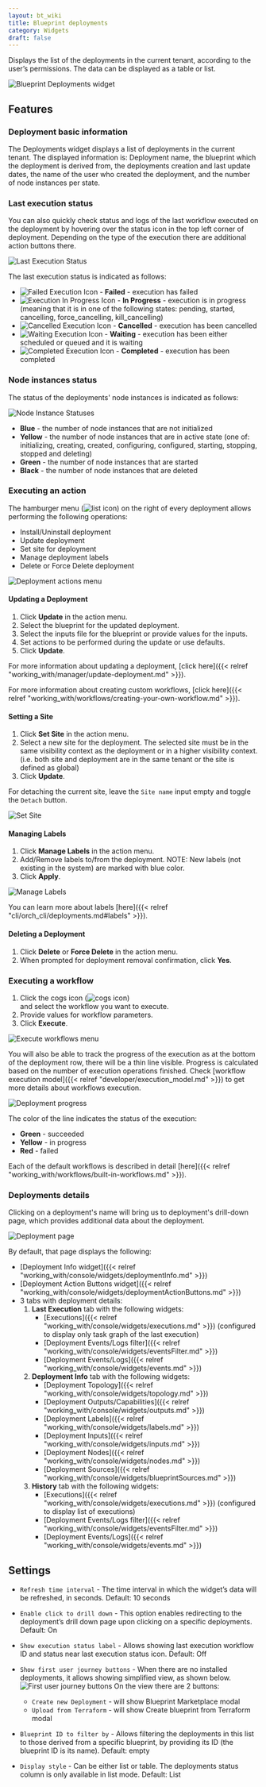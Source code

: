 ```yaml
---
layout: bt_wiki
title: Blueprint deployments
category: Widgets
draft: false
---
```

Displays the list of the deployments in the current tenant, according to the user’s permissions. The data can be displayed as a table or list.

![Blueprint Deployments widget]( /images/ui/widgets/blueprint-deployments.png )


## Features

### Deployment basic information

The Deployments widget displays a list of deployments in the current tenant. The displayed information is: Deployment name,
the blueprint which the deployment is derived from, the deployments creation and last update dates,
the name of the user who created the deployment, and the number of node instances per state.


### Last execution status

You can also quickly check status and logs of the last workflow executed on the deployment by hovering over the status icon in the top left corner of deployment. Depending on the type of the execution there are additional action buttons there.

![Last Execution Status]( /images/ui/widgets/blueprint-deployments_last-execution-status.png )

The last execution status is indicated as follows:

* ![Failed Execution Icon]( /images/ui/icons/execution-failed-icon.png ) - **Failed** - execution has failed
* ![Execution In Progress Icon]( /images/ui/icons/execution-in-progress-icon.png ) - **In Progress** - execution is in progress (meaning that it is in one of the following states: pending, started, cancelling, force_cancelling, kill_cancelling)
* ![Cancelled Execution Icon]( /images/ui/icons/execution-cancelled-icon.png ) - **Cancelled** - execution has been cancelled
* ![Waiting Execution Icon]( /images/ui/icons/execution-waiting-icon.png ) - **Waiting** - execution has been either scheduled or queued and it is waiting
* ![Completed Execution Icon]( /images/ui/icons/execution-completed-icon.png ) - **Completed** - execution has been completed


### Node instances status

The status of the deployments' node instances is indicated as follows:

![Node Instance Statuses]( /images/ui/widgets/blueprint-deployments_node-statuses.png )

* **Blue** - the number of node instances that are not initialized
* **Yellow** - the number of node instances that are in active state (one of: initializing, creating, created, configuring, configured, starting, stopping, stopped and deleting)
* **Green** - the number of node instances that are started
* **Black** - the number of node instances that are deleted


### Executing an action

The hamburger menu (![list icon]( /images/ui/icons/list-icon.png )) 
on the right of every deployment allows performing the following operations:

* Install/Uninstall deployment
* Update deployment
* Set site for deployment
* Manage deployment labels
* Delete or Force Delete deployment

![Deployment actions menu]( /images/ui/widgets/blueprint-deployments_action-menu.png )


#### Updating a Deployment

1. Click **Update** in the action menu.
2. Select the blueprint for the updated deployment.
3. Select the inputs file for the blueprint or provide values for the inputs.
4. Set actions to be performed during the update or use defaults.  
5. Click **Update**.

For more information about updating a deployment, [click here]({{< relref "working_with/manager/update-deployment.md" >}}).

For more information about creating custom workflows, [click here]({{< relref "working_with/workflows/creating-your-own-workflow.md" >}}).


#### Setting a Site

1. Click **Set Site** in the action menu.
2. Select a new site for the deployment. The selected site must be in the same visibility context as the deployment or in a higher visibility context. (i.e. both site and deployment are in the same tenant or the site is defined as global)
3. Click **Update**.

For detaching the current site, leave the `Site name` input empty and toggle the `Detach` button.

![Set Site]( /images/ui/widgets/blueprint-deployments_set-site.png )


#### Managing Labels

1. Click **Manage Labels** in the action menu.
2. Add/Remove labels to/from the deployment. 
   NOTE: New labels (not existing in the system) are marked with blue color.
3. Click **Apply**.

![Manage Labels]( /images/ui/widgets/blueprint-deployments_manage-labels.png )

You can learn more about labels [here]({{< relref "cli/orch_cli/deployments.md#labels" >}}).


#### Deleting a Deployment

1. Click **Delete** or **Force Delete** in the action menu.
2. When prompted for deployment removal confirmation, click **Yes**.


### Executing a workflow

1. Click the cogs icon (![cogs icon]( /images/ui/icons/execute-workflow-icon.png ))  
   and select the workflow you want to execute.
2. Provide values for workflow parameters.
3. Click **Execute**.

![Execute workflows menu]( /images/ui/widgets/blueprint-deployments_workflows-menu.png )

You will also be able to track the progress of the execution as
at the bottom of the deployment row, there will be a thin line visible. 
Progress is calculated based on the number of execution operations finished.
Check [workflow execution model]({{< relref "developer/execution_model.md" >}}) 
to get more details about workflows execution. 

![Deployment progress]( /images/ui/widgets/blueprint-deployments_progress-bar.png )

The color of the line indicates the status of the execution:

* **Green** - succeeded
* **Yellow** - in progress
* **Red** - failed


Each of the default workflows is described in detail [here]({{< relref "working_with/workflows/built-in-workflows.md" >}}).

### Deployments details

Clicking on a deployment's name will bring us to deployment's drill-down page,
which provides additional data about the deployment.

![Deployment page]( /images/ui/widgets/blueprint-deployments_deployment-page.png )

By default, that page displays the following:

* [Deployment Info widget]({{< relref "working_with/console/widgets/deploymentInfo.md" >}})
* [Deployment Action Buttons widget]({{< relref "working_with/console/widgets/deploymentActionButtons.md" >}})
* 3 tabs with deployment details:
  1. **Last Execution** tab with the following widgets:
      * [Executions]({{< relref "working_with/console/widgets/executions.md" >}}) (configured to display only task graph of the last execution)
      * [Deployment Events/Logs filter]({{< relref "working_with/console/widgets/eventsFilter.md" >}})
      * [Deployment Events/Logs]({{< relref "working_with/console/widgets/events.md" >}})
  2. **Deployment Info** tab with the following widgets:
      * [Deployment Topology]({{< relref "working_with/console/widgets/topology.md" >}})
      * [Deployment Outputs/Capabilities]({{< relref "working_with/console/widgets/outputs.md" >}})
      * [Deployment Labels]({{< relref "working_with/console/widgets/labels.md" >}})
      * [Deployment Inputs]({{< relref "working_with/console/widgets/inputs.md" >}})
      * [Deployment Nodes]({{< relref "working_with/console/widgets/nodes.md" >}})
      * [Deployment Sources]({{< relref "working_with/console/widgets/blueprintSources.md" >}})
  3. **History** tab with the following widgets:
      * [Executions]({{< relref "working_with/console/widgets/executions.md" >}}) (configured to display list of executions)
      * [Deployment Events/Logs filter]({{< relref "working_with/console/widgets/eventsFilter.md" >}})
      * [Deployment Events/Logs]({{< relref "working_with/console/widgets/events.md" >}})


## Settings

* `Refresh time interval` - The time interval in which the widget’s data will be refreshed, in seconds. Default: 10 seconds
* `Enable click to drill down` - This option enables redirecting to the deployment’s drill down page upon clicking on a specific deployments. Default: On
* `Show execution status label` - Allows showing last execution workflow ID and status near last execution status icon. Default: Off
* `Show first user journey buttons` - When there are no installed deployments, it allows showing simplified view,  as shown below.
![First user journey buttons]( /images/ui/widgets/blueprint-deployments_first_user_journey.png)
On the view there are 2 buttons:
    - `Create new Deployment` - will show Blueprint Marketplace modal
    - `Upload from Terraform` - will show Create blueprint from Terraform modal 
    
* `Blueprint ID to filter by` - Allows filtering the deployments in this list to those derived from a specific blueprint, by providing its ID (the blueprint ID is its name). Default: empty
* `Display style` - Can be either list or table. The deployments status column is only available in list mode.  Default: List

